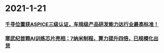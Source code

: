 
# 2021-1-21

### [千寻位置获ASPICE三级认证，车规级产品研发能力达行业最高标准！](https://www.jiqizhixin.com/articles/2021-01-21)

 

### [寒武纪首颗AI训练芯片亮相：7纳米制程，算力提升四倍，已规模化出货](https://www.jiqizhixin.com/articles/2021-01-21-4)

 